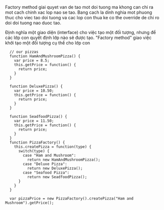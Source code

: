 Factory method giai quyet van de tao mot doi tuong ma khong can chi ra mot cach chinh xac lop nao se tao.
Bang cach la dinh nghia mot phuong thuc  cho viec tao doi tuong
va cac lop con thua ke co the override de chi ro doi doi tuong nao duoc tao.

Định nghĩa một giao diện (interface) cho việc tạo một đối tượng, nhưng để các lớp con quyết định lớp nào sẽ được tạo. "Factory method" giao việc khởi tạo một đối tượng cụ thể cho lớp con

```
  // our pizzas
  function HamAndMushroomPizza() {
    var price = 8.5;
    this.getPrice = function() {
      return price;
    }
  }

  function DeluxePizza() {
    var price = 10.50;
    this.getPrice = function() {
      return price;
    }
  }

  function SeadfoodPizza() {
    var price = 11.50;
    this.getPrice = function() {
      return price;
    }
  }
  function PizzaFactory() {
    this.createPizza = function(type) {
      switch(type) {
        case "Ham and Mushroom":
          return new HamAndMushroomPizza();
        case "Deluxe Pizza":
          return new DeluxePizza();
        case "Seafood Pizza":
          return new SeadfoodPizza();
      }
    }
  }

  var pizzaPrice = new PizzaFactory().createPizza("Ham and Mushroom").getPrice();
```